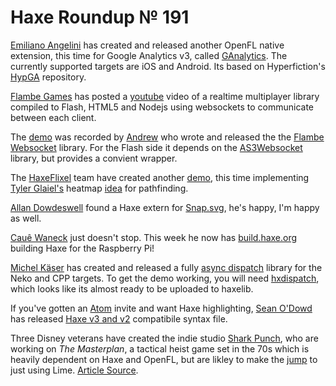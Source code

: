 # Haxe Roundup &#8470; 191

[Emiliano Angelini][tw 1] has created and released another OpenFL native 
extension, this time for Google Analytics v3, called [GAnalytics].
The currently supported targets are iOS and Android. Its based on
Hyperfiction's [HypGA] repository.

[tw 1]: https://twitter.com/emibap "@emibap"
[ganalytics]: https://github.com/emibap/ganalytics "Google Analytics native extension for OpenFL"
[hypga]: https://github.com/hyperfiction/HypGA "Google Analytics native extension for OpenFL"

[Flambe Games][tw 2] has posted a [youtube][vid 1] video of a realtime multiplayer
library compiled to Flash, HTML5 and Nodejs using websockets to communicate
between each client.

[tw 2]: https://twitter.com/FlambeGames "@FlambeGames"
[vid 1]: https://www.youtube.com/watch?v=09M91RlLVJc "Javascript and Flash talk via websocket with Haxe"

The [demo][vid 1] was recorded by [Andrew][gh 1] who wrote and released the
the [Flambe Websocket] library. For the Flash side it depends on the 
[AS3Websocket] library, but provides a convient wrapper.

[gh 1]: https://github.com/creativedrewy "@creativedrewy"
[flambe websocket]: https://github.com/creativedrewy/FlambeWebSocket "FlambeWebSocket Github Repository"
[as3websocket]: https://github.com/Worlize/AS3WebSocket

The [HaxeFlixel][tw 3] team have created another [demo][d 1], this time implementing
[Tyler Glaiel's][tw 4] heatmap [idea] for pathfinding.

[tw 3]: https://twitter.com/HaxeFlixel "@HaxeFlixel"
[tw 4]: https://twitter.com/tylerglaiel "@tylerglaiel"
[d 1]: http://haxeflixel.com/demos/HeatmapPathfinding/ "Heatmap Pathfinding"
[idea]: http://gamasutra.com/blogs/TylerGlaiel/20121007/178966/Some_experiments_in_pathfinding__AI.php "Some experiments in pathfinding and AI"

[Allan Dowdeswell][tw 5] found a Haxe extern for [Snap.svg], he's happy, I'm happy as well.

[tw 5]: https://twitter.com/confidant_ca "@confidant_ca"
[snap.svg]: https://github.com/prgsmall/snap.svg-haxe "Snap.svg Haxe Extern"
	
[Cauê Waneck][tw 6] just doesn't stop. This week he now has [build.haxe.org]
building Haxe for the Raspberry Pi!

[tw 6]: https://twitter.com/cwaneck "@cwaneck"
[build.haxe.org]: http://build.haxe.org "Haxe Nightly Builds"

[Michel Käser][tw 7] has created and released a fully [async dispatch][d 2]
library for the Neko and CPP targets. To get the demo working, you will need
[hxdispatch], which looks like its almost ready to be uploaded to haxelib.

[tw 7]: https://twitter.com/frontenderch "@frontenderch"
[d 2]: http://drops.frontender.ch/J7Xx/1D2Jh1Lr "Async Dispatch Library"
[hxdispatch]: https://git.rackster.ch/MaddinXx/hxdispatch/

If you've gotten an [Atom] invite and want Haxe highlighting, [Sean O'Dowd][tw 8]
has released [Haxe v3 and v2][lib 1] compatibile syntax file.

[atom]: https://atom.io/ "Atom by Github"
[tw 8]: https://twitter.com/nicetrysean "@nicetrysean"
[lib 1]: https://github.com/nicetrysean/atom-haxe "Haxe for Atom"

Three Disney veterans have created the indie studio [Shark Punch][tw 9], who are
working on _The Masterplan_, a tactical heist game set in the 70s which is
heavily dependent on Haxe and OpenFL, but are likley to make the [jump][quote 1]
to just using Lime. [Article Source].

[tw 9]: https://twitter.com/SharkPunchHQ "@SharkPunchHQ"
[quote 1]: http://www.gamasutra.com/view/news/212731/Transatlantic_indie_studio_Shark_Punch_founded_by_Disney_vets.php#comment233709
[article source]: http://www.gamasutra.com/view/news/212731/Transatlantic_indie_studio_Shark_Punch_founded_by_Disney_vets.php "Transatlantic indie studio Shark Punch founded by Disney vets"